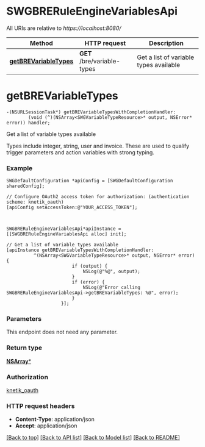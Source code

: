 # SWGBRERuleEngineVariablesApi

All URIs are relative to *https://localhost:8080/*

Method | HTTP request | Description
------------- | ------------- | -------------
[**getBREVariableTypes**](SWGBRERuleEngineVariablesApi.md#getbrevariabletypes) | **GET** /bre/variable-types | Get a list of variable types available


# **getBREVariableTypes**
```objc
-(NSURLSessionTask*) getBREVariableTypesWithCompletionHandler: 
        (void (^)(NSArray<SWGVariableTypeResource>* output, NSError* error)) handler;
```

Get a list of variable types available

Types include integer, string, user and invoice. These are used to qualify trigger parameters and action variables with strong typing.

### Example 
```objc
SWGDefaultConfiguration *apiConfig = [SWGDefaultConfiguration sharedConfig];

// Configure OAuth2 access token for authorization: (authentication scheme: knetik_oauth)
[apiConfig setAccessToken:@"YOUR_ACCESS_TOKEN"];



SWGBRERuleEngineVariablesApi*apiInstance = [[SWGBRERuleEngineVariablesApi alloc] init];

// Get a list of variable types available
[apiInstance getBREVariableTypesWithCompletionHandler: 
          ^(NSArray<SWGVariableTypeResource>* output, NSError* error) {
                        if (output) {
                            NSLog(@"%@", output);
                        }
                        if (error) {
                            NSLog(@"Error calling SWGBRERuleEngineVariablesApi->getBREVariableTypes: %@", error);
                        }
                    }];
```

### Parameters
This endpoint does not need any parameter.

### Return type

[**NSArray<SWGVariableTypeResource>***](SWGVariableTypeResource.md)

### Authorization

[knetik_oauth](../README.md#knetik_oauth)

### HTTP request headers

 - **Content-Type**: application/json
 - **Accept**: application/json

[[Back to top]](#) [[Back to API list]](../README.md#documentation-for-api-endpoints) [[Back to Model list]](../README.md#documentation-for-models) [[Back to README]](../README.md)

